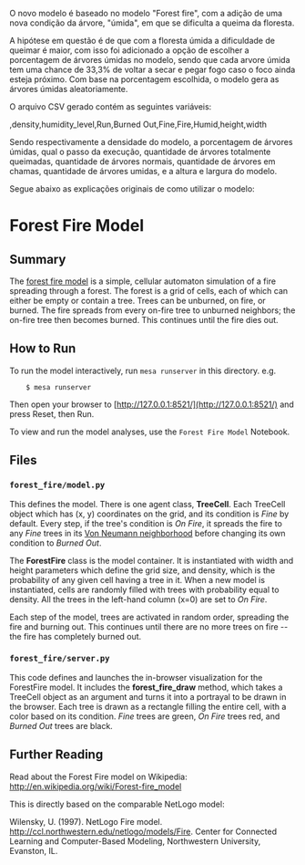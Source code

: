O novo modelo é baseado no modelo "Forest fire", com a adição de uma nova condição da árvore, "úmida", em que se dificulta a queima da floresta.

A hipótese em questão é de que com a floresta úmida a dificuldade de queimar é maior, com isso foi adicionado a opção de escolher a porcentagem de árvores úmidas no modelo, sendo que cada arvore úmida tem uma chance de 33,3% de voltar a secar e pegar fogo caso o foco ainda esteja próximo. Com base na porcentagem escolhida, o modelo gera as árvores úmidas aleatoriamente.


O arquivo CSV gerado contém as seguintes variáveis:

,density,humidity_level,Run,Burned Out,Fine,Fire,Humid,height,width

Sendo respectivamente a densidade do modelo, a porcentagem de árvores úmidas, qual o passo da execução, quantidade de árvores totalmente queimadas, quantidade de árvores normais, quantidade de árvores em chamas, quantidade de árvores umidas, e a altura e largura do modelo.

Segue abaixo as explicações originais de como utilizar o modelo:

# Forest Fire Model

## Summary

The [forest fire model](http://en.wikipedia.org/wiki/Forest-fire_model) is a simple, cellular automaton simulation of a fire spreading through a forest. The forest is a grid of cells, each of which can either be empty or contain a tree. Trees can be unburned, on fire, or burned. The fire spreads from every on-fire tree to unburned neighbors; the on-fire tree then becomes burned. This continues until the fire dies out.

## How to Run

To run the model interactively, run ``mesa runserver`` in this directory. e.g.

```
    $ mesa runserver
```

Then open your browser to [http://127.0.0.1:8521/](http://127.0.0.1:8521/) and press Reset, then Run.

To view and run the model analyses, use the ``Forest Fire Model`` Notebook.

## Files

### ``forest_fire/model.py``

This defines the model. There is one agent class, **TreeCell**. Each TreeCell object which has (x, y) coordinates on the grid, and its condition is *Fine* by default. Every step, if the tree's condition is *On Fire*, it spreads the fire to any *Fine* trees in its [Von Neumann neighborhood](http://en.wikipedia.org/wiki/Von_Neumann_neighborhood) before changing its own condition to *Burned Out*.

The **ForestFire** class is the model container. It is instantiated with width and height parameters which define the grid size, and density, which is the probability of any given cell having a tree in it. When a new model is instantiated, cells are randomly filled with trees with probability equal to density. All the trees in the left-hand column (x=0) are set to *On Fire*.

Each step of the model, trees are activated in random order, spreading the fire and burning out. This continues until there are no more trees on fire -- the fire has completely burned out.


### ``forest_fire/server.py``

This code defines and launches the in-browser visualization for the ForestFire model. It includes the **forest_fire_draw** method, which takes a TreeCell object as an argument and turns it into a portrayal to be drawn in the browser. Each tree is drawn as a rectangle filling the entire cell, with a color based on its condition. *Fine* trees are green, *On Fire* trees red, and *Burned Out* trees are black.

## Further Reading

Read about the Forest Fire model on Wikipedia: http://en.wikipedia.org/wiki/Forest-fire_model

This is directly based on the comparable NetLogo model:

Wilensky, U. (1997). NetLogo Fire model. http://ccl.northwestern.edu/netlogo/models/Fire. Center for Connected Learning and Computer-Based Modeling, Northwestern University, Evanston, IL.

